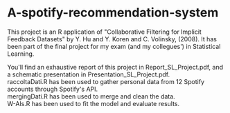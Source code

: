# A-spotify-recommendation-system

This project is an R application of "Collaborative Filtering for Implicit Feedback Datasets" by Y. Hu and Y. Koren and C. Volinsky, (2008). It has been part of the final project for my exam (and my collegues') in Statistical Learning.

You'll find an exhaustive report of this project in Report_SL_Project.pdf, and a schematic presentation in  Presentation_SL_Project.pdf.\
raccoltaDati.R has been used to gather personal data from 12 Spotify accounts through Spotify's API.\
mergingDati.R has been used to merge and clean the data.\
W-Als.R has been used to fit the model and evaluate results.
